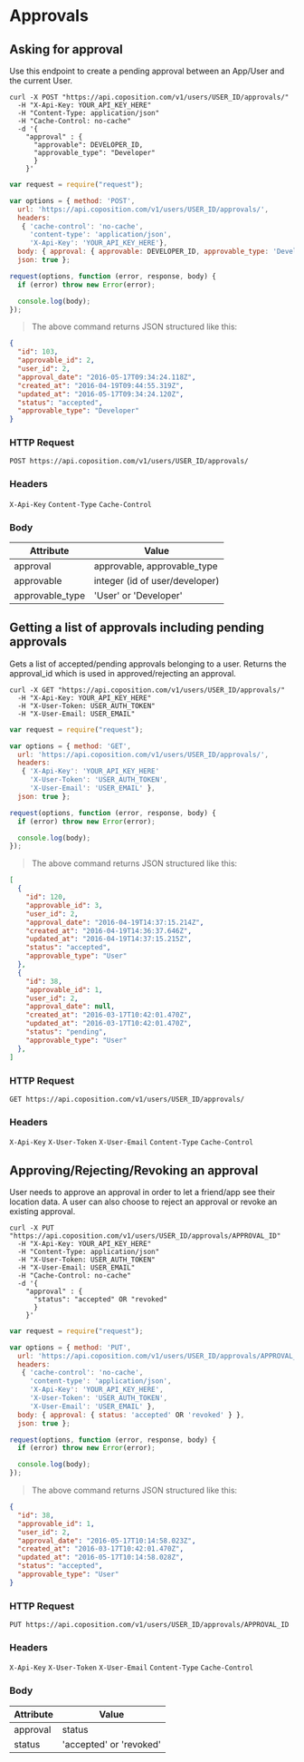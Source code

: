 # Approvals

## Asking for approval

Use this endpoint to create a pending approval between an App/User and the current User.

```shell
curl -X POST "https://api.coposition.com/v1/users/USER_ID/approvals/"
  -H "X-Api-Key: YOUR_API_KEY_HERE"
  -H "Content-Type: application/json"
  -H "Cache-Control: no-cache"
  -d '{
    "approval" : {
      "approvable": DEVELOPER_ID,
      "approvable_type": "Developer"
      }
    }'
```
```javascript
var request = require("request");

var options = { method: 'POST',
  url: 'https://api.coposition.com/v1/users/USER_ID/approvals/',
  headers:
   { 'cache-control': 'no-cache',
     'content-type': 'application/json',
     'X-Api-Key': 'YOUR_API_KEY_HERE'},
  body: { approval: { approvable: DEVELOPER_ID, approvable_type: 'Developer' } },
  json: true };

request(options, function (error, response, body) {
  if (error) throw new Error(error);

  console.log(body);
});

```
> The above command returns JSON structured like this:

```json
{
  "id": 103,
  "approvable_id": 2,
  "user_id": 2,
  "approval_date": "2016-05-17T09:34:24.118Z",
  "created_at": "2016-04-19T09:44:55.319Z",
  "updated_at": "2016-05-17T09:34:24.120Z",
  "status": "accepted",
  "approvable_type": "Developer"
}
```
### HTTP Request
`POST https://api.coposition.com/v1/users/USER_ID/approvals/`

### Headers

`X-Api-Key`
`Content-Type`
`Cache-Control`

### Body
Attribute | Value
-------------- | --------------
approval | approvable, approvable_type
approvable | integer (id of user/developer)
approvable_type | 'User' or 'Developer'

## Getting a list of approvals including pending approvals

Gets a list of accepted/pending approvals belonging to a user. Returns the approval_id which is used in approved/rejecting an approval.

```shell
curl -X GET "https://api.coposition.com/v1/users/USER_ID/approvals/"
  -H "X-Api-Key: YOUR_API_KEY_HERE"
  -H "X-User-Token: USER_AUTH_TOKEN"
  -H "X-User-Email: USER_EMAIL"
```
```javascript
var request = require("request");

var options = { method: 'GET',
  url: 'https://api.coposition.com/v1/users/USER_ID/approvals/',
  headers:
   { 'X-Api-Key': 'YOUR_API_KEY_HERE'
     'X-User-Token': 'USER_AUTH_TOKEN',
     'X-User-Email': 'USER_EMAIL' },
  json: true };

request(options, function (error, response, body) {
  if (error) throw new Error(error);

  console.log(body);
});

```
> The above command returns JSON structured like this:

```json
[
  {
    "id": 120,
    "approvable_id": 3,
    "user_id": 2,
    "approval_date": "2016-04-19T14:37:15.214Z",
    "created_at": "2016-04-19T14:36:37.646Z",
    "updated_at": "2016-04-19T14:37:15.215Z",
    "status": "accepted",
    "approvable_type": "User"
  },
  {
    "id": 38,
    "approvable_id": 1,
    "user_id": 2,
    "approval_date": null,
    "created_at": "2016-03-17T10:42:01.470Z",
    "updated_at": "2016-03-17T10:42:01.470Z",
    "status": "pending",
    "approvable_type": "User"
  },
]
```
### HTTP Request
`GET https://api.coposition.com/v1/users/USER_ID/approvals/`

### Headers

`X-Api-Key`
`X-User-Token`
`X-User-Email`
`Content-Type`
`Cache-Control`

## Approving/Rejecting/Revoking an approval

User needs to approve an approval in order to let a friend/app see their location data. A user can also choose to reject an approval or revoke an existing approval.

```shell
curl -X PUT "https://api.coposition.com/v1/users/USER_ID/approvals/APPROVAL_ID"
  -H "X-Api-Key: YOUR_API_KEY_HERE"
  -H "Content-Type: application/json"
  -H "X-User-Token: USER_AUTH_TOKEN"
  -H "X-User-Email: USER_EMAIL"
  -H "Cache-Control: no-cache"
  -d '{
    "approval" : {
      "status": "accepted" OR "revoked"
      }
    }'
```
```javascript
var request = require("request");

var options = { method: 'PUT',
  url: 'https://api.coposition.com/v1/users/USER_ID/approvals/APPROVAL_ID',
  headers:
   { 'cache-control': 'no-cache',
     'content-type': 'application/json',
     'X-Api-Key': 'YOUR_API_KEY_HERE',
     'X-User-Token': 'USER_AUTH_TOKEN',
     'X-User-Email': 'USER_EMAIL' },
  body: { approval: { status: 'accepted' OR 'revoked' } },
  json: true };

request(options, function (error, response, body) {
  if (error) throw new Error(error);

  console.log(body);
});

```
> The above command returns JSON structured like this:

```json
{
  "id": 38,
  "approvable_id": 1,
  "user_id": 2,
  "approval_date": "2016-05-17T10:14:58.023Z",
  "created_at": "2016-03-17T10:42:01.470Z",
  "updated_at": "2016-05-17T10:14:58.028Z",
  "status": "accepted",
  "approvable_type": "User"
}
```
### HTTP Request
`PUT https://api.coposition.com/v1/users/USER_ID/approvals/APPROVAL_ID`

### Headers

`X-Api-Key`
`X-User-Token`
`X-User-Email`
`Content-Type`
`Cache-Control`

### Body
Attribute | Value
-------------- | --------------
approval | status
status | 'accepted' or 'revoked'

